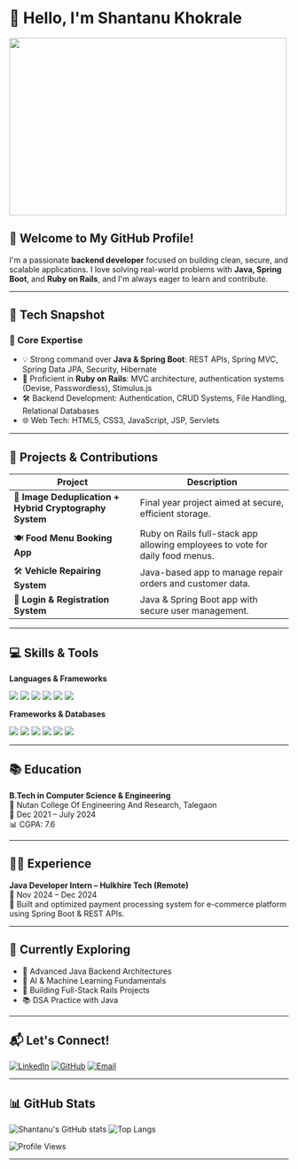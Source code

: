# 👋 Hello, I'm Shantanu Khokrale
<img align="center" src="https://github.com/abhisheknaiidu/abhisheknaiidu/blob/master/code.gif?raw=true" width="500" height="320" />

## 🌟 Welcome to My GitHub Profile!

I'm a passionate **backend developer** focused on building clean, secure, and scalable applications. I love solving real-world problems with **Java, Spring Boot**, and **Ruby on Rails**, and I'm always eager to learn and contribute.

---

## 🚀 Tech Snapshot

### 🧠 Core Expertise
- 💡 Strong command over **Java & Spring Boot**: REST APIs, Spring MVC, Spring Data JPA, Security, Hibernate
- 💎 Proficient in **Ruby on Rails**: MVC architecture, authentication systems (Devise, Passwordless), Stimulus.js
- 🛠️ Backend Development: Authentication, CRUD Systems, File Handling, Relational Databases
- 🌐 Web Tech: HTML5, CSS3, JavaScript, JSP, Servlets

---

## 💼 Projects & Contributions

| Project | Description |
|--------|-------------|
| 🔐 **Image Deduplication + Hybrid Cryptography System** | Final year project aimed at secure, efficient storage. |
| 🍽️ **Food Menu Booking App** | Ruby on Rails full-stack app allowing employees to vote for daily food menus. |
| 🛠️ **Vehicle Repairing System** | Java-based app to manage repair orders and customer data. |
| 🔑 **Login & Registration System** | Java & Spring Boot app with secure user management. |

---

## 💻 Skills & Tools

**Languages & Frameworks**
<p>
  <img src="https://img.shields.io/badge/Java-ED8B00?style=for-the-badge&logo=java&logoColor=white"/>
  <img src="https://img.shields.io/badge/Ruby-CC342D?style=for-the-badge&logo=ruby&logoColor=white"/>
  <img src="https://img.shields.io/badge/Ruby_on_Rails-CC0000?style=for-the-badge&logo=rubyonrails&logoColor=white"/>
  <img src="https://img.shields.io/badge/JavaScript-F7DF1E?style=for-the-badge&logo=javascript&logoColor=black"/>
  <img src="https://img.shields.io/badge/HTML5-E34F26?style=for-the-badge&logo=html5&logoColor=white"/>
  <img src="https://img.shields.io/badge/CSS3-1572B6?style=for-the-badge&logo=css3&logoColor=white"/>
</p>

**Frameworks & Databases**
<p>
  <img src="https://img.shields.io/badge/Spring_Boot-6DB33F?style=for-the-badge&logo=springboot&logoColor=white"/>
  <img src="https://img.shields.io/badge/Spring_Security-6DB33F?style=for-the-badge&logo=spring&logoColor=white"/>
  <img src="https://img.shields.io/badge/Spring_MVC-6DB33F?style=for-the-badge&logo=spring&logoColor=white"/>
  <img src="https://img.shields.io/badge/Spring_Data_JPA-6DB33F?style=for-the-badge&logo=spring&logoColor=white"/>
  <img src="https://img.shields.io/badge/MySQL-4479A1?style=for-the-badge&logo=mysql&logoColor=white"/>
  <img src="https://img.shields.io/badge/Hibernate-59666C?style=for-the-badge&logo=hibernate&logoColor=white"/>
</p>

---

## 📚 Education

**B.Tech in Computer Science & Engineering**  
📍 Nutan College Of Engineering And Research, Talegaon  
📅 Dec 2021 – July 2024  
📊 CGPA: 7.6

---

## 🧑‍💼 Experience

**Java Developer Intern – Hulkhire Tech (Remote)**  
📆 Nov 2024 – Dec 2024  
📌 Built and optimized payment processing system for e-commerce platform using Spring Boot & REST APIs.

---

## 🌱 Currently Exploring

- 🔧 Advanced Java Backend Architectures
- 🧠 AI & Machine Learning Fundamentals
- 🧩 Building Full-Stack Rails Projects
- 📚 DSA Practice with Java 

---

## 📬 Let's Connect!

[![LinkedIn](https://img.shields.io/badge/LinkedIn-0077B5?style=flat&logo=linkedin&logoColor=white)](https://www.linkedin.com/in/shantanu-khokrale-407503232)
[![GitHub](https://img.shields.io/badge/GitHub-100000?style=flat&logo=github&logoColor=white)](https://github.com/shantanu2741)
[![Email](https://img.shields.io/badge/Email-D14836?style=flat&logo=gmail&logoColor=white)](mailto:shantanukhokrale14@gmail.com)

---

## 📊 GitHub Stats

![Shantanu's GitHub stats](https://github-readme-stats.vercel.app/api?username=shantanu2741&show_icons=true&theme=radical)
![Top Langs](https://github-readme-stats.vercel.app/api/top-langs/?username=shantanu2741&layout=compact&theme=radical)

![Profile Views](https://komarev.com/ghpvc/?username=shantanu2741&style=flat-square)

---
